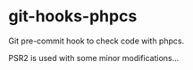 # git-hooks-phpcs

Git pre-commit hook to check code with phpcs.

PSR2 is used with some minor modifications...
